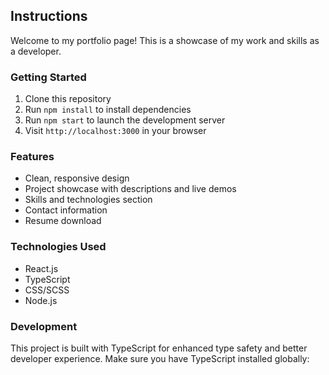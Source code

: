 ## Instructions 

Welcome to my portfolio page! This is a showcase of my work and skills as a developer.

### Getting Started

1. Clone this repository
2. Run `npm install` to install dependencies
3. Run `npm start` to launch the development server
4. Visit `http://localhost:3000` in your browser

### Features

- Clean, responsive design
- Project showcase with descriptions and live demos
- Skills and technologies section
- Contact information
- Resume download

### Technologies Used

- React.js
- TypeScript
- CSS/SCSS
- Node.js

### Development

This project is built with TypeScript for enhanced type safety and better developer experience. Make sure you have TypeScript installed globally: